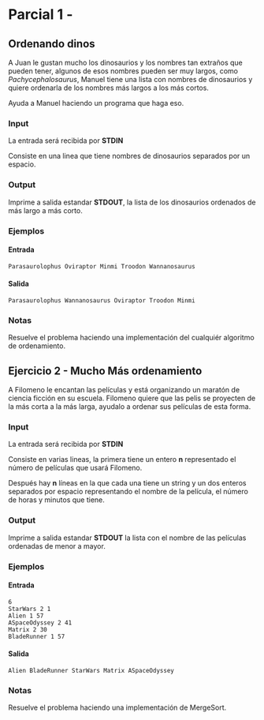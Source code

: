 # Parcial 1 - 

## Ordenando dinos

A Juan le gustan mucho los dinosaurios y los nombres tan extraños que pueden tener, algunos de esos nombres pueden ser muy largos, como *Pachycephalosaurus*, Manuel tiene una lista con nombres de dinosaurios y quiere ordenarla de los nombres más largos a los más cortos.

Ayuda a Manuel haciendo un programa que haga eso.

### Input

La entrada será recibida por **STDIN**

Consiste en una linea que tiene nombres de dinosaurios separados por un espacio.

### Output

Imprime a salida estandar **STDOUT**, la lista de los dinosaurios ordenados de más largo a más corto.

### Ejemplos

#### Entrada
```
Parasaurolophus Oviraptor Minmi Troodon Wannanosaurus
```
#### Salida

```
Parasaurolophus Wannanosaurus Oviraptor Troodon Minmi
```

### Notas

Resuelve el problema haciendo una implementación del cualquiér algoritmo de ordenamiento.

## Ejercicio 2 - Mucho Más ordenamiento

A Filomeno le encantan las películas y está organizando un maratón de ciencia ficción en su escuela. Filomeno quiere que las pelis se proyecten de la más corta a la más larga, ayudalo a ordenar sus películas de esta forma.

### Input

La entrada será recibida por **STDIN**

Consiste en varias lineas, la primera tiene un entero **n** representado el número de películas que usará Filomeno.

Después hay **n** líneas en la que cada una tiene un string y un dos enteros separados por espacio representando el nombre de la película, el número de horas y minutos que tiene.

### Output

Imprime a salida estandar **STDOUT** la lista con el nombre de las películas ordenadas de menor a mayor.

### Ejemplos

#### Entrada
```
6
StarWars 2 1
Alien 1 57
ASpaceOdyssey 2 41
Matrix 2 30
BladeRunner 1 57

```
#### Salida

```
Alien BladeRunner StarWars Matrix ASpaceOdyssey
```

### Notas

Resuelve el problema haciendo una implementación de MergeSort.